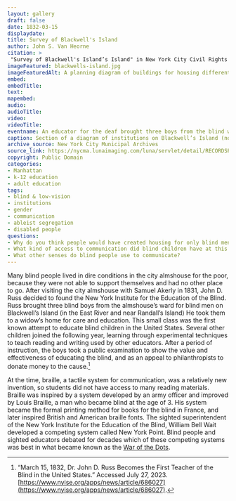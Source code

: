 ```yaml
--- 
layout: gallery
draft: false
date: 1832-03-15
displaydate: 
title: Survey of Blackwell's Island
author: John S. Van Heorne
citation: >
 "Survey of Blackwell's Island’s Island" in New York City Civil Rights History Project, Accessed: [Month Day, Year], https://nyccivilrightshistory.org/gallery/blackwells-island.
imageFeatured: blackwells-island.jpg
imageFeaturedAlt: A planning diagram of buildings for housing different groups of people on Blackwell's Island
embed: 
embedTitle: 
text: 
mapembed: 
audio: 
audioTitle: 
video: 
videoTitle: 
eventname: An educator for the deaf brought three boys from the blind ward on Blackwell’s Island to be educated in Manhattan in the first New York school for the blind.
caption: Section of a diagram of institutions on Blackwell’s Island (now called Roosevelt Island) that includes a building for "Male Blind" ward, and other buildings to house poor people.
archive_source: New York City Municipal Archives
source_link: https://nycma.lunaimaging.com/luna/servlet/detail/RECORDSPHOTOUNITARC~24~24~1350176~136240:Survey-of-Blackwell-s-Island
copyright: Public Domain
categories:	
- Manhattan
- k-12 education
- adult education
tags:
- blind & low-vision
- institutions
- gender
- communication
- ableist segregation
- disabled people
questions:
- Why do you think people would have created housing for only blind men? 
- What kind of access to communication did blind children have at this time? What kind of access to communication did they not have? 
- What other senses do blind people use to communicate?
--- 
```


Many blind people lived in dire conditions in the city almshouse for the poor, because they were not able to support themselves and had no other place to go. After visiting the city almshouse with Samuel Akerly in 1831, John D. Russ decided to found the New York Institute for the Education of the Blind. Russ brought three blind boys from the almshouse’s ward for blind men on Blackwell’s Island (in the East River and near Randall’s Island) He took them to a widow’s home for care and education. This small class was the first known attempt to educate blind children in the United States. Several other children joined the following year, learning through experimental techniques to teach reading and writing used by other educators. After a period of instruction, the boys took a public examination to show the value and effectiveness of educating the blind, and as an appeal to philanthropists to donate money to the cause.[^1]

At the time, braille, a tactile system for communication, was a relatively new invention, so students did not have access to many reading materials. Braille was inspired by a system developed by an army officer and improved by Louis Braille, a man who became blind at the age of 3. His system became the formal printing method for books for the blind in France, and later inspired British and American braille fonts. The sighted superintendent of the New York Institute for the Education of the Blind, William Bell Wait developed a competing system called New York Point. Blind people and sighted educators debated for decades which of these competing systems was best in what became known as the [War of the Dots](/gallery/keller-ny-point).

[^1]: “March 15, 1832, Dr. John D. Russ Becomes the First Teacher of the Blind in the United States.” Accessed July 27, 2023. [https://www.nyise.org/apps/news/article/686027](https://www.nyise.org/apps/news/article/686027).
